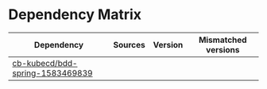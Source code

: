 # Dependency Matrix

Dependency | Sources | Version | Mismatched versions
---------- | ------- | ------- | -------------------
[cb-kubecd/bdd-spring-1583469839](https://github.com/cb-kubecd/bdd-spring-1583469839.git) |  | []() | 
